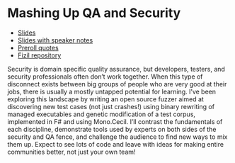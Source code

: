 Mashing Up QA and Security
==========================

  * [Slides](https://speakerdeck.com/craigstuntz/mashing-up-qa-and-security-codemash-2017)
  * [Slides with speaker notes](https://speakerdeck.com/craigstuntz/mashing-up-qa-and-security-codemash-2017-with-notes)
  * [Preroll quotes](https://speakerdeck.com/craigstuntz/mashing-up-qa-and-security-preroll-quotes)
  * [Fizil repository](https://github.com/CraigStuntz/Fizil)
  
Security is domain specific quality assurance, but developers, testers, and security 
professionals often don’t work together. When this type of disconnect exists between 
big groups of people who are very good at their jobs, there is usually a mostly 
untapped potential for learning. I’ve been exploring this landscape by writing an 
open source fuzzer aimed at discovering new test cases (not just crashes!) using 
binary rewriting of managed executables and genetic modification of a test corpus, 
implemented in F# and using Mono.Cecil. I’ll contrast the fundamentals of each 
discipline, demonstrate tools used by experts on both sides of the security and QA 
fence, and challenge the audience to find new ways to mix them up. Expect to see lots 
of code and leave with ideas for making entire communities better, not just your own 
team!
